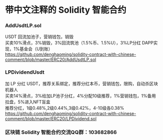 # 带中文注释的 Solidity 智能合约

### AddUsdtLP.sol
USDT 回流加池子，营销钱包，销毁<br>
买卖10%滑点，3%销毁，3%回流筑池（1.5%币、1.5%U），3%LP分红 DAPP实现，1%基金会（U到账）<br>
https://github.com/denghaoming/solidity-contract-with-chinese-comment/blob/master/ERC20/AddUsdtLP.sol<br>

### LPDividendUsdt
加 LP 分红 USDT，推荐关系绑定，推荐分红本币，营销钱包，限购，自动杀区块机器人<br>
买卖14%滑点，3%给加LP池子分红，4%分配10级推荐，1%营销钱包，1%备用拉盘，5%进入NFT盲盒<br>
推荐分红，1级0.48%,2级0.44%,3级0.42%，4-10级各0.38%<br>
https://github.com/denghaoming/solidity-contract-with-chinese-comment/blob/master/ERC20/LPDividend.sol<br>

### 区块链 Solidity 智能合约交流QQ群：103682866